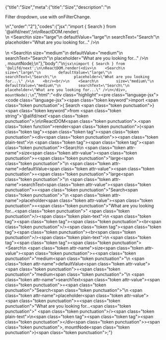 {"title":"Size","meta":{"title":"Size","description":"\n<p>Filter dropdown, use with onFilterChange.</p>\n","order":"2"},"codes":{"jsx":"import { Search } from '@alifd/next';\n\nReactDOM.render(<div>\n    <Search\n        size=\"large\"\n        defaultValue=\"large\"\n        searchText=\"Search\"\n        placeholder=\"What are you looking for...\" />\n    <br/><br/>\n    <Search\n        size=\"medium\"\n        defaultValue=\"medium\"\n        searchText=\"Search\"\n        placeholder=\"What are you looking for...\" />\n</div>, mountNode);\n"},"body":"\n````jsx\nimport { Search } from '@alifd/next';\n\nReactDOM.render(<div>\n    <Search\n        size=\"large\"\n        defaultValue=\"large\"\n        searchText=\"Search\"\n        placeholder=\"What are you looking for...\" />\n    <br/><br/>\n    <Search\n        size=\"medium\"\n        defaultValue=\"medium\"\n        searchText=\"Search\"\n        placeholder=\"What are you looking for...\" />\n</div>, mountNode);\n````","html":"<script>(function(){\"use strict\";\n\nvar _next = require(\"@alifd/next\");\n\nReactDOM.render(React.createElement(\n    \"div\",\n    null,\n    React.createElement(_next.Search, {\n        size: \"large\",\n        defaultValue: \"large\",\n        searchText: \"Search\",\n        placeholder: \"What are you looking for...\" }),\n    React.createElement(\"br\", null),\n    React.createElement(\"br\", null),\n    React.createElement(_next.Search, {\n        size: \"medium\",\n        defaultValue: \"medium\",\n        searchText: \"Search\",\n        placeholder: \"What are you looking for...\" })\n), mountNode);})()</script><div class=\"highlight\"><pre class=\"language-jsx\"><code class=\"language-jsx\"><span class=\"token keyword\">import</span> <span class=\"token punctuation\">{</span> Search <span class=\"token punctuation\">}</span> <span class=\"token keyword\">from</span> <span class=\"token string\">'@alifd/next'</span><span class=\"token punctuation\">;</span>\n\nReactDOM<span class=\"token punctuation\">.</span><span class=\"token function\">render</span><span class=\"token punctuation\">(</span><span class=\"token tag\"><span class=\"token tag\"><span class=\"token punctuation\">&lt;</span>div</span><span class=\"token punctuation\">></span></span><span class=\"token plain-text\">\n    </span><span class=\"token tag\"><span class=\"token tag\"><span class=\"token punctuation\">&lt;</span>Search</span>\n        <span class=\"token attr-name\">size</span><span class=\"token attr-value\"><span class=\"token punctuation\">=</span><span class=\"token punctuation\">\"</span>large<span class=\"token punctuation\">\"</span></span>\n        <span class=\"token attr-name\">defaultValue</span><span class=\"token attr-value\"><span class=\"token punctuation\">=</span><span class=\"token punctuation\">\"</span>large<span class=\"token punctuation\">\"</span></span>\n        <span class=\"token attr-name\">searchText</span><span class=\"token attr-value\"><span class=\"token punctuation\">=</span><span class=\"token punctuation\">\"</span>Search<span class=\"token punctuation\">\"</span></span>\n        <span class=\"token attr-name\">placeholder</span><span class=\"token attr-value\"><span class=\"token punctuation\">=</span><span class=\"token punctuation\">\"</span>What are you looking for...<span class=\"token punctuation\">\"</span></span> <span class=\"token punctuation\">/></span></span><span class=\"token plain-text\">\n    </span><span class=\"token tag\"><span class=\"token tag\"><span class=\"token punctuation\">&lt;</span>br</span><span class=\"token punctuation\">/></span></span><span class=\"token tag\"><span class=\"token tag\"><span class=\"token punctuation\">&lt;</span>br</span><span class=\"token punctuation\">/></span></span><span class=\"token plain-text\">\n    </span><span class=\"token tag\"><span class=\"token tag\"><span class=\"token punctuation\">&lt;</span>Search</span>\n        <span class=\"token attr-name\">size</span><span class=\"token attr-value\"><span class=\"token punctuation\">=</span><span class=\"token punctuation\">\"</span>medium<span class=\"token punctuation\">\"</span></span>\n        <span class=\"token attr-name\">defaultValue</span><span class=\"token attr-value\"><span class=\"token punctuation\">=</span><span class=\"token punctuation\">\"</span>medium<span class=\"token punctuation\">\"</span></span>\n        <span class=\"token attr-name\">searchText</span><span class=\"token attr-value\"><span class=\"token punctuation\">=</span><span class=\"token punctuation\">\"</span>Search<span class=\"token punctuation\">\"</span></span>\n        <span class=\"token attr-name\">placeholder</span><span class=\"token attr-value\"><span class=\"token punctuation\">=</span><span class=\"token punctuation\">\"</span>What are you looking for...<span class=\"token punctuation\">\"</span></span> <span class=\"token punctuation\">/></span></span><span class=\"token plain-text\">\n</span><span class=\"token tag\"><span class=\"token tag\"><span class=\"token punctuation\">&lt;/</span>div</span><span class=\"token punctuation\">></span></span><span class=\"token punctuation\">,</span> mountNode<span class=\"token punctuation\">)</span><span class=\"token punctuation\">;</span></code></pre></div>"}